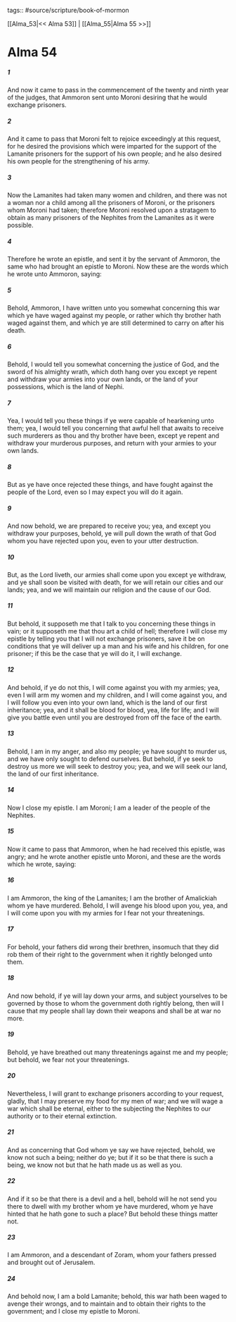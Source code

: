 tags:: #source/scripture/book-of-mormon

[[Alma_53|<< Alma 53]] | [[Alma_55|Alma 55 >>]]

# Alma 54

##### 1

And now it came to pass in the commencement of the twenty and ninth year of the judges, that Ammoron sent unto Moroni desiring that he would exchange prisoners.

##### 2

And it came to pass that Moroni felt to rejoice exceedingly at this request, for he desired the provisions which were imparted for the support of the Lamanite prisoners for the support of his own people; and he also desired his own people for the strengthening of his army.

##### 3

Now the Lamanites had taken many women and children, and there was not a woman nor a child among all the prisoners of Moroni, or the prisoners whom Moroni had taken; therefore Moroni resolved upon a stratagem to obtain as many prisoners of the Nephites from the Lamanites as it were possible.

##### 4

Therefore he wrote an epistle, and sent it by the servant of Ammoron, the same who had brought an epistle to Moroni. Now these are the words which he wrote unto Ammoron, saying:

##### 5

Behold, Ammoron, I have written unto you somewhat concerning this war which ye have waged against my people, or rather which thy brother hath waged against them, and which ye are still determined to carry on after his death.

##### 6

Behold, I would tell you somewhat concerning the justice of God, and the sword of his almighty wrath, which doth hang over you except ye repent and withdraw your armies into your own lands, or the land of your possessions, which is the land of Nephi.

##### 7

Yea, I would tell you these things if ye were capable of hearkening unto them; yea, I would tell you concerning that awful hell that awaits to receive such murderers as thou and thy brother have been, except ye repent and withdraw your murderous purposes, and return with your armies to your own lands.

##### 8

But as ye have once rejected these things, and have fought against the people of the Lord, even so I may expect you will do it again.

##### 9

And now behold, we are prepared to receive you; yea, and except you withdraw your purposes, behold, ye will pull down the wrath of that God whom you have rejected upon you, even to your utter destruction.

##### 10

But, as the Lord liveth, our armies shall come upon you except ye withdraw, and ye shall soon be visited with death, for we will retain our cities and our lands; yea, and we will maintain our religion and the cause of our God.

##### 11

But behold, it supposeth me that I talk to you concerning these things in vain; or it supposeth me that thou art a child of hell; therefore I will close my epistle by telling you that I will not exchange prisoners, save it be on conditions that ye will deliver up a man and his wife and his children, for one prisoner; if this be the case that ye will do it, I will exchange.

##### 12

And behold, if ye do not this, I will come against you with my armies; yea, even I will arm my women and my children, and I will come against you, and I will follow you even into your own land, which is the land of our first inheritance; yea, and it shall be blood for blood, yea, life for life; and I will give you battle even until you are destroyed from off the face of the earth.

##### 13

Behold, I am in my anger, and also my people; ye have sought to murder us, and we have only sought to defend ourselves. But behold, if ye seek to destroy us more we will seek to destroy you; yea, and we will seek our land, the land of our first inheritance.

##### 14

Now I close my epistle. I am Moroni; I am a leader of the people of the Nephites.

##### 15

Now it came to pass that Ammoron, when he had received this epistle, was angry; and he wrote another epistle unto Moroni, and these are the words which he wrote, saying:

##### 16

I am Ammoron, the king of the Lamanites; I am the brother of Amalickiah whom ye have murdered. Behold, I will avenge his blood upon you, yea, and I will come upon you with my armies for I fear not your threatenings.

##### 17

For behold, your fathers did wrong their brethren, insomuch that they did rob them of their right to the government when it rightly belonged unto them.

##### 18

And now behold, if ye will lay down your arms, and subject yourselves to be governed by those to whom the government doth rightly belong, then will I cause that my people shall lay down their weapons and shall be at war no more.

##### 19

Behold, ye have breathed out many threatenings against me and my people; but behold, we fear not your threatenings.

##### 20

Nevertheless, I will grant to exchange prisoners according to your request, gladly, that I may preserve my food for my men of war; and we will wage a war which shall be eternal, either to the subjecting the Nephites to our authority or to their eternal extinction.

##### 21

And as concerning that God whom ye say we have rejected, behold, we know not such a being; neither do ye; but if it so be that there is such a being, we know not but that he hath made us as well as you.

##### 22

And if it so be that there is a devil and a hell, behold will he not send you there to dwell with my brother whom ye have murdered, whom ye have hinted that he hath gone to such a place? But behold these things matter not.

##### 23

I am Ammoron, and a descendant of Zoram, whom your fathers pressed and brought out of Jerusalem.

##### 24

And behold now, I am a bold Lamanite; behold, this war hath been waged to avenge their wrongs, and to maintain and to obtain their rights to the government; and I close my epistle to Moroni.
